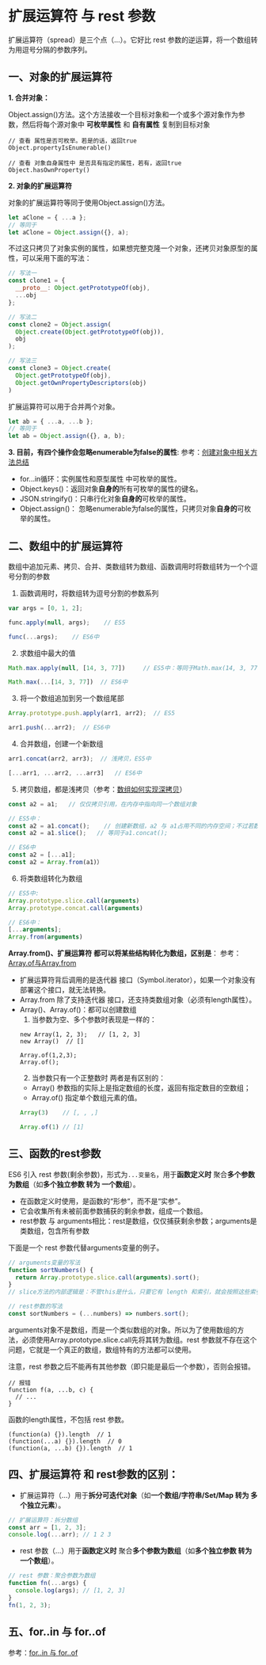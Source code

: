 # 扩展运算符 与 rest 参数

扩展运算符（spread）是三个点（...）。它好比 rest 参数的逆运算，将一个数组转为用逗号分隔的参数序列。


## 一、对象的扩展运算符

**1. 合并对象：**

Object.assign()方法。这个方法接收一个目标对象和一个或多个源对象作为参数，然后将每个源对象中 **可枚举属性** 和 **自有属性** 复制到目标对象

```JS
// 查看 属性是否可枚举。若是的话，返回true
Object.propertyIsEnumerable()  

// 查看 对象自身属性中 是否具有指定的属性，若有，返回true
Object.hasOwnProperty()
```

**2. 对象的扩展运算符**

对象的扩展运算符等同于使用Object.assign()方法。

```js
let aClone = { ...a };
// 等同于
let aClone = Object.assign({}, a);
```
不过这只拷贝了对象实例的属性，如果想完整克隆一个对象，还拷贝对象原型的属性，可以采用下面的写法：
```js
// 写法一
const clone1 = {
  __proto__: Object.getPrototypeOf(obj),
  ...obj
};

// 写法二
const clone2 = Object.assign(
  Object.create(Object.getPrototypeOf(obj)),
  obj
);

// 写法三
const clone3 = Object.create(
  Object.getPrototypeOf(obj),
  Object.getOwnPropertyDescriptors(obj)
)
```

扩展运算符可以用于合并两个对象。
```js
let ab = { ...a, ...b };
// 等同于
let ab = Object.assign({}, a, b);
```

**3. 目前，有四个操作会忽略enumerable为false的属性**:
参考：[创建对象中相关方法总结](../对象_类_面向对象/1.1_创建对象.md)

* for...in循环：实例属性和原型属性 中可枚举的属性。
* Object.keys()：返回对象**自身的**所有可枚举的属性的键名。
* JSON.stringify()：只串行化对象**自身的**可枚举的属性。
* Object.assign()： 忽略enumerable为false的属性，只拷贝对象**自身的**可枚举的属性。

## 二、数组中的扩展运算符
数组中追加元素、拷贝、合并、类数组转为数组、函数调用时将数组转为一个个逗号分割的参数

1. 函数调用时，将数组转为逗号分割的参数系列
```js
var args = [0, 1, 2];

func.apply(null, args);    // ES5

func(...args);    // ES6中
```

2. 求数组中最大的值 
```js
Math.max.apply(null, [14, 3, 77])     // ES5中：等同于Math.max(14, 3, 77)

Math.max(...[14, 3, 77])  // ES6中
```

3. 将一个数组追加到另一个数组尾部
```js
Array.prototype.push.apply(arr1, arr2);  // ES5

arr1.push(...arr2);  // ES6中
```

4. 合并数组，创建一个新数组
```js
arr1.concat(arr2, arr3);  // 浅拷贝，ES5中

[...arr1, ...arr2, ...arr3]   // ES6中
```

5. 拷贝数组，都是浅拷贝（参考：[数组如何实现深拷贝](../浅拷贝与深拷贝/深拷贝实现.md)）
```js
const a2 = a1;   // 仅仅拷贝引用，在内存中指向同一个数组对象

// ES5中：
const a2 = a1.concat();    // 创建新数组，a2 与 a1占用不同的内存空间；不过若数组中的元素是引用类型时，会共享同一个内存空间（浅拷贝）
const a2 = a1.slice();   // 等同于a1.concat();

// ES6中
const a2 = [...a1];  
const a2 = Array.from(a1)）
```

6. 将类数组转化为数组
```js
// ES5中:
Array.prototype.slice.call(arguments)  
Array.prototype.concat.call(arguments) 

// ES6中：
[...arguments];
Array.from(arguments) 
```

**Array.from()、扩展运算符 都可以将某些结构转化为数组，区别是**：
参考：[Array.of与Array.from](../数组/1.4_Array%20of%20与%20Array%20from.md)

* 扩展运算符背后调用的是迭代器 接口（Symbol.iterator），如果一个对象没有部署这个接口，就无法转换。
* Array.from 除了支持迭代器 接口，还支持类数组对象（必须有length属性）。
* Array()、Array.of()：都可以创建数组
    1. 当参数为空、多个参数时表现是一样的：
    ```JS
    new Array(1, 2, 3);   // [1, 2, 3]
    new Array()  // []

    Array.of(1,2,3);  
    Array.of();
    ```
    2. 当参数只有一个正整数时 两者是有区别的：
    * Array() 参数指的实际上是指定数组的长度，返回有指定数目的空数组；
    * Array.of() 指定单个数组元素的值。
    ```js
    Array(3)    // [, , ,]      

    Array.of(1) // [1]
    ```

## 三、函数的rest参数

ES6 引入 rest 参数(剩余参数)，形式为```...变量名```，用于**函数定义时** 聚合**多个参数为数组**（如**多个独立参数 转为 一个数组**）。

* 在函数定义时使用，是函数的“形参“，而不是“实参”。
* 它会收集所有未被前面参数捕获的剩余参数，组成一个数组。
* rest参数 与 arguments相比：rest是数组，仅仅捕获剩余参数；arguments是类数组，包含所有参数


下面是一个 rest 参数代替arguments变量的例子。

```js
// arguments变量的写法
function sortNumbers() {
  return Array.prototype.slice.call(arguments).sort();
}
// slice方法的内部逻辑是：不管this是什么，只要它有 length 和索引，就会按照这些索引和长度生成一个新数组。所以，当 slice 作用于 arguments 时，就会把这个类数组对象转换成一个真正的数组。

// rest参数的写法
const sortNumbers = (...numbers) => numbers.sort();
```
arguments对象不是数组，而是一个类似数组的对象。所以为了使用数组的方法，必须使用Array.prototype.slice.call先将其转为数组。rest 参数就不存在这个问题，它就是一个真正的数组，数组特有的方法都可以使用。

注意，rest 参数之后不能再有其他参数（即只能是最后一个参数），否则会报错。
```JS
// 报错
function f(a, ...b, c) {
  // ...
}
```

函数的length属性，不包括 rest 参数。

```JS
(function(a) {}).length  // 1
(function(...a) {}).length  // 0
(function(a, ...b) {}).length  // 1
```

## 四、扩展运算符 和 rest参数的区别：
* 扩展运算符（...）用于**拆分可迭代对象**（如**一个数组/字符串/Set/Map 转为 多个独立元素**）。
```js
// 扩展运算符：拆分数组
const arr = [1, 2, 3];
console.log(...arr); // 1 2 3
```
* rest 参数（...）用于**函数定义时** 聚合**多个参数为数组**（如**多个独立参数 转为 一个数组**）。
```js
// rest 参数：聚合参数为数组
function fn(...args) {
  console.log(args); // [1, 2, 3]
}
fn(1, 2, 3);
```


## 五、for..in 与 for..of

参考：[for..in 与 for..of](./迭代器/for..in%20与%20for..of.md)
